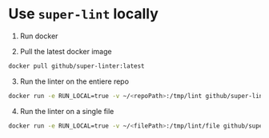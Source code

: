 # Use `super-lint` locally

1. Run docker

2. Pull the latest docker image
```sh
docker pull github/super-linter:latest
```

3. Run the linter on the entiere repo
```sh
docker run -e RUN_LOCAL=true -v ~/<repoPath>:/tmp/lint github/super-linter
```

4. Run the linter on a single file
```sh
docker run -e RUN_LOCAL=true -v ~/<filePath>:/tmp/lint/file github/super-linter
```
